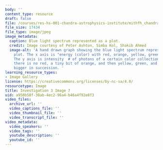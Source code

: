 ```yaml
---
body: ''
content_type: resource
draft: false
file: /courses/res-hs-001-chandra-astrophysics-institute/mithfh_chandra_inv3_blplot.jpg
file_size: 17434
file_type: image/jpeg
image_metadata:
  caption: Blue light spectrum represented as a plot.
  credit: Image courtesy of Peter Ashton, Simba Kol, Shakib Ahmed
  image-alt: 'A hand drawn graph showing the blue light spectrum represented as a
    plot. The x axis is "energy (color) with red, orange, yellow, green, and blue.
    The y axis is intensity  # of photons of a certain color collection. In the graph,
    there is no red, a tiny bit of orange, and then yellow, green, and blue bars get
    bigger in succession. '
learning_resource_types:
- Image Gallery
license: https://creativecommons.org/licenses/by-nc-sa/4.0/
resourcetype: Image
title: Investigation 3 Image 7
uid: a950b58f-38ab-4ec2-96a4-b46a4f92e8f3
video_files:
  archive_url: ''
  video_captions_file: ''
  video_thumbnail_file: ''
  video_transcript_file: ''
video_metadata:
  video_speakers: ''
  video_tags: ''
  youtube_description: ''
  youtube_id: ''
---
```

